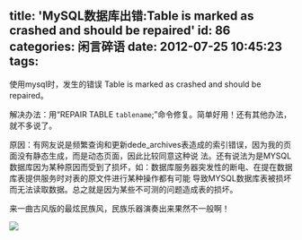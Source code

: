 title: 'MySQL数据库出错:Table is marked as crashed and should be repaired'
id: 86
categories: 闲言碎语
date: 2012-07-25 10:45:23
tags:
---

使用mysql时，发生的错误 Table is marked as crashed and should be repaired。

解决办法：用“REPAIR TABLE `tablename`;”命令修复。简单好用！还有其他办法，就不多说了。

原因：有网友说是频繁查询和更新dede_archives表造成的索引错误，因为我的页面没有静态生成，而是动态页面，因此比较同意这种说 法。还有说法为是MYSQL数据库因为某种原因而受到了损坏，如：数据库服务器突发性的断电、在提在数据库表提供服务时对表的原文件进行某种操作都有可能 导致MYSQL数据库表被损坏而无法读取数据。总之就是因为某些不可测的问题造成表的损坏。

来一曲古风版的最炫民族风，民族乐器演奏出来果然不一般啊！

[![](http://m2.img.libdd.com/farm3/174/CA8AA0A8C4DD2BF56EC8AE21C1E10FAE_200_80.PNG)</img>](http://www.tudou.com/v/qTosu-Oxq8s/&amp;resourceId=65693200_05_02_99/v.swf)
